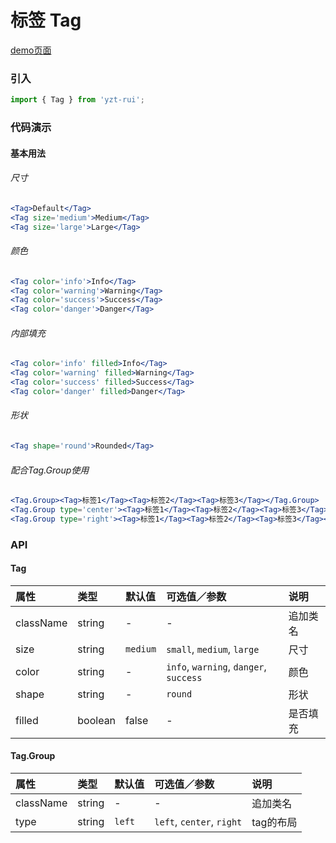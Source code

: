 # 标签 Tag

[demo页面](https://yyb323.com/yui.mobile/#/tag)

### 引入

```js
import { Tag } from 'yzt-rui';
```

### 代码演示

#### 基本用法

###### 尺寸
```jsx
<Tag>Default</Tag>
<Tag size='medium'>Medium</Tag>
<Tag size='large'>Large</Tag>
```

###### 颜色
```jsx
<Tag color='info'>Info</Tag>
<Tag color='warning'>Warning</Tag>
<Tag color='success'>Success</Tag>
<Tag color='danger'>Danger</Tag>
```

###### 内部填充
```jsx
<Tag color='info' filled>Info</Tag>
<Tag color='warning' filled>Warning</Tag>
<Tag color='success' filled>Success</Tag>
<Tag color='danger' filled>Danger</Tag>
```

###### 形状
```jsx
<Tag shape='round'>Rounded</Tag>
```

###### 配合Tag.Group使用
```jsx
<Tag.Group><Tag>标签1</Tag><Tag>标签2</Tag><Tag>标签3</Tag></Tag.Group>
<Tag.Group type='center'><Tag>标签1</Tag><Tag>标签2</Tag><Tag>标签3</Tag></Tag.Group>
<Tag.Group type='right'><Tag>标签1</Tag><Tag>标签2</Tag><Tag>标签3</Tag></Tag.Group>
```

### API

#### Tag

| 属性 | 类型 | 默认值 | 可选值／参数 | 说明 |
| :--- | :--- | :--- | :--- | :--- |
| className | string | - | - | 追加类名 |
| size | string | `medium` | `small`, `medium`, `large`  | 尺寸 |
| color | string | - | `info`, `warning`, `danger`, `success`  | 颜色 |
| shape | string | - | `round`  | 形状 |
| filled | boolean | false | - | 是否填充 |

#### Tag.Group

| 属性 | 类型 | 默认值 | 可选值／参数 | 说明 |
| :--- | :--- | :--- | :--- | :--- |
| className | string | - | - | 追加类名 |
| type | string | `left` | `left`, `center`, `right` | tag的布局 |
